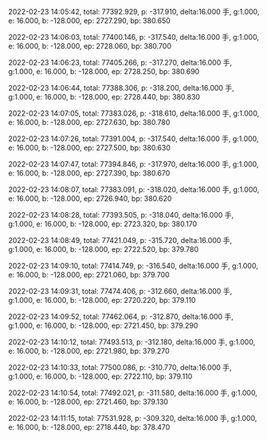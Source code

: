 2022-02-23 14:05:42, total: 77392.929, p: -317.910, delta:16.000 手, g:1.000, e: 16.000, b: -128.000, ep: 2727.290, bp: 380.650

2022-02-23 14:06:03, total: 77400.146, p: -317.540, delta:16.000 手, g:1.000, e: 16.000, b: -128.000, ep: 2728.060, bp: 380.700

2022-02-23 14:06:23, total: 77405.266, p: -317.270, delta:16.000 手, g:1.000, e: 16.000, b: -128.000, ep: 2728.250, bp: 380.690

2022-02-23 14:06:44, total: 77388.306, p: -318.200, delta:16.000 手, g:1.000, e: 16.000, b: -128.000, ep: 2728.440, bp: 380.830

2022-02-23 14:07:05, total: 77383.026, p: -318.610, delta:16.000 手, g:1.000, e: 16.000, b: -128.000, ep: 2727.630, bp: 380.780

2022-02-23 14:07:26, total: 77391.004, p: -317.540, delta:16.000 手, g:1.000, e: 16.000, b: -128.000, ep: 2727.500, bp: 380.630

2022-02-23 14:07:47, total: 77394.846, p: -317.970, delta:16.000 手, g:1.000, e: 16.000, b: -128.000, ep: 2727.390, bp: 380.670

2022-02-23 14:08:07, total: 77383.091, p: -318.020, delta:16.000 手, g:1.000, e: 16.000, b: -128.000, ep: 2726.940, bp: 380.620

2022-02-23 14:08:28, total: 77393.505, p: -318.040, delta:16.000 手, g:1.000, e: 16.000, b: -128.000, ep: 2723.320, bp: 380.170

2022-02-23 14:08:49, total: 77421.049, p: -315.720, delta:16.000 手, g:1.000, e: 16.000, b: -128.000, ep: 2722.520, bp: 379.780

2022-02-23 14:09:10, total: 77414.749, p: -316.540, delta:16.000 手, g:1.000, e: 16.000, b: -128.000, ep: 2721.060, bp: 379.700

2022-02-23 14:09:31, total: 77474.406, p: -312.660, delta:16.000 手, g:1.000, e: 16.000, b: -128.000, ep: 2720.220, bp: 379.110

2022-02-23 14:09:52, total: 77462.064, p: -312.870, delta:16.000 手, g:1.000, e: 16.000, b: -128.000, ep: 2721.450, bp: 379.290

2022-02-23 14:10:12, total: 77493.513, p: -312.180, delta:16.000 手, g:1.000, e: 16.000, b: -128.000, ep: 2721.980, bp: 379.270

2022-02-23 14:10:33, total: 77500.086, p: -310.770, delta:16.000 手, g:1.000, e: 16.000, b: -128.000, ep: 2722.110, bp: 379.110

2022-02-23 14:10:54, total: 77492.021, p: -311.580, delta:16.000 手, g:1.000, e: 16.000, b: -128.000, ep: 2721.460, bp: 379.130

2022-02-23 14:11:15, total: 77531.928, p: -309.320, delta:16.000 手, g:1.000, e: 16.000, b: -128.000, ep: 2718.440, bp: 378.470